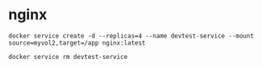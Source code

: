 # nginx

`docker service create -d --replicas=4 --name devtest-service --mount source=myvol2,target=/app nginx:latest`

`docker service rm devtest-service`

